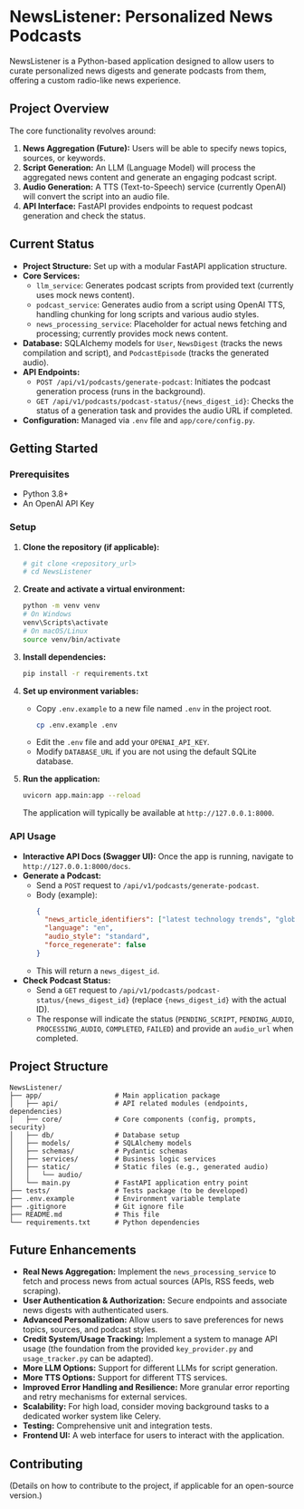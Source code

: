 # NewsListener: Personalized News Podcasts

NewsListener is a Python-based application designed to allow users to curate personalized news digests and generate podcasts from them, offering a custom radio-like news experience.

## Project Overview

The core functionality revolves around:
1.  **News Aggregation (Future):** Users will be able to specify news topics, sources, or keywords.
2.  **Script Generation:** An LLM (Language Model) will process the aggregated news content and generate an engaging podcast script.
3.  **Audio Generation:** A TTS (Text-to-Speech) service (currently OpenAI) will convert the script into an audio file.
4.  **API Interface:** FastAPI provides endpoints to request podcast generation and check the status.

## Current Status

-   **Project Structure:** Set up with a modular FastAPI application structure.
-   **Core Services:**
    -   `llm_service`: Generates podcast scripts from provided text (currently uses mock news content).
    -   `podcast_service`: Generates audio from a script using OpenAI TTS, handling chunking for long scripts and various audio styles.
    -   `news_processing_service`: Placeholder for actual news fetching and processing; currently provides mock news content.
-   **Database:** SQLAlchemy models for `User`, `NewsDigest` (tracks the news compilation and script), and `PodcastEpisode` (tracks the generated audio).
-   **API Endpoints:**
    -   `POST /api/v1/podcasts/generate-podcast`: Initiates the podcast generation process (runs in the background).
    -   `GET /api/v1/podcasts/podcast-status/{news_digest_id}`: Checks the status of a generation task and provides the audio URL if completed.
-   **Configuration:** Managed via `.env` file and `app/core/config.py`.

## Getting Started

### Prerequisites

-   Python 3.8+
-   An OpenAI API Key

### Setup

1.  **Clone the repository (if applicable):**
    ```bash
    # git clone <repository_url>
    # cd NewsListener
    ```

2.  **Create and activate a virtual environment:**
    ```bash
    python -m venv venv
    # On Windows
    venv\Scripts\activate
    # On macOS/Linux
    source venv/bin/activate
    ```

3.  **Install dependencies:**
    ```bash
    pip install -r requirements.txt
    ```

4.  **Set up environment variables:**
    -   Copy `.env.example` to a new file named `.env` in the project root.
        ```bash
        cp .env.example .env
        ```
    -   Edit the `.env` file and add your `OPENAI_API_KEY`.
    -   Modify `DATABASE_URL` if you are not using the default SQLite database.

5.  **Run the application:**
    ```bash
    uvicorn app.main:app --reload
    ```
    The application will typically be available at `http://127.0.0.1:8000`.

### API Usage

-   **Interactive API Docs (Swagger UI):** Once the app is running, navigate to `http://127.0.0.1:8000/docs`.
-   **Generate a Podcast:**
    -   Send a `POST` request to `/api/v1/podcasts/generate-podcast`.
    -   Body (example):
        ```json
        {
          "news_article_identifiers": ["latest technology trends", "global economic outlook"],
          "language": "en",
          "audio_style": "standard",
          "force_regenerate": false
        }
        ```
    -   This will return a `news_digest_id`.
-   **Check Podcast Status:**
    -   Send a `GET` request to `/api/v1/podcasts/podcast-status/{news_digest_id}` (replace `{news_digest_id}` with the actual ID).
    -   The response will indicate the status (`PENDING_SCRIPT`, `PENDING_AUDIO`, `PROCESSING_AUDIO`, `COMPLETED`, `FAILED`) and provide an `audio_url` when completed.

## Project Structure

```
NewsListener/
├── app/                  # Main application package
│   ├── api/              # API related modules (endpoints, dependencies)
│   ├── core/             # Core components (config, prompts, security)
│   ├── db/               # Database setup
│   ├── models/           # SQLAlchemy models
│   ├── schemas/          # Pydantic schemas
│   ├── services/         # Business logic services
│   ├── static/           # Static files (e.g., generated audio)
│   │   └── audio/
│   └── main.py           # FastAPI application entry point
├── tests/                # Tests package (to be developed)
├── .env.example          # Environment variable template
├── .gitignore            # Git ignore file
├── README.md             # This file
└── requirements.txt      # Python dependencies
```

## Future Enhancements

-   **Real News Aggregation:** Implement the `news_processing_service` to fetch and process news from actual sources (APIs, RSS feeds, web scraping).
-   **User Authentication & Authorization:** Secure endpoints and associate news digests with authenticated users.
-   **Advanced Personalization:** Allow users to save preferences for news topics, sources, and podcast styles.
-   **Credit System/Usage Tracking:** Implement a system to manage API usage (the foundation from the provided `key_provider.py` and `usage_tracker.py` can be adapted).
-   **More LLM Options:** Support for different LLMs for script generation.
-   **More TTS Options:** Support for different TTS services.
-   **Improved Error Handling and Resilience:** More granular error reporting and retry mechanisms for external services.
-   **Scalability:** For high load, consider moving background tasks to a dedicated worker system like Celery.
-   **Testing:** Comprehensive unit and integration tests.
-   **Frontend UI:** A web interface for users to interact with the application.

## Contributing

(Details on how to contribute to the project, if applicable for an open-source version.) 